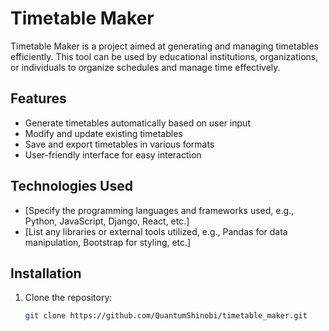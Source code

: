 # Timetable Maker

Timetable Maker is a project aimed at generating and managing timetables efficiently. This tool can be used by educational institutions, organizations, or individuals to organize schedules and manage time effectively.

## Features

- Generate timetables automatically based on user input
- Modify and update existing timetables
- Save and export timetables in various formats
- User-friendly interface for easy interaction

## Technologies Used

- [Specify the programming languages and frameworks used, e.g., Python, JavaScript, Django, React, etc.]
- [List any libraries or external tools utilized, e.g., Pandas for data manipulation, Bootstrap for styling, etc.]

## Installation

1. Clone the repository:
   ```bash
   git clone https://github.com/QuantumShinobi/timetable_maker.git
